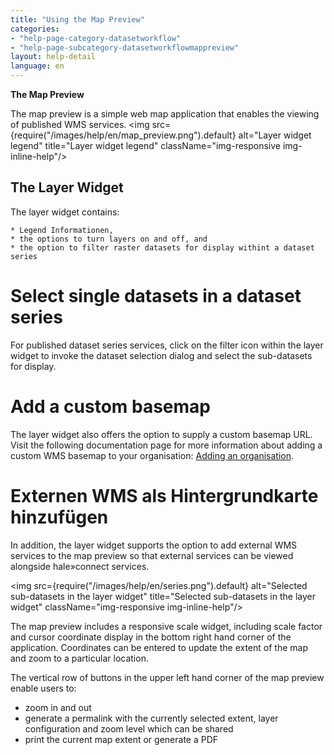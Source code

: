 ```yaml
---
title: "Using the Map Preview"
categories:
- "help-page-category-datasetworkflow"
- "help-page-subcategory-datasetworkflowmappreview"
layout: help-detail
language: en
---
```


**The Map Preview**

The map preview is a simple web map application that enables the viewing of published WMS services.
<img src={require("/images/help/en/map_preview.png").default} alt="Layer widget legend" title="Layer widget legend" className="img-responsive img-inline-help"/>

## The Layer Widget ##

The layer widget contains:

    * Legend Informationen,
    * the options to turn layers on and off, and
    * the option to filter raster datasets for display withint a dataset series

# Select single datasets in a dataset series #

For published dataset series services, click on the filter icon within the layer widget to invoke the dataset selection dialog and select the sub-datasets for display.

# Add a custom basemap #

The layer widget also offers the option to supply a custom basemap URL. Visit the following documentation page for more information about adding a custom WMS basemap to your organisation: [Adding an organisation](../../users-roles-orgs/manage-orgs/2015-03-04-users-add-organisation).

# Externen WMS als Hintergrundkarte hinzufügen #

In addition, the layer widget supports the option to add external WMS services to the map preview so that external services can be viewed alongside hale»connect services.

<img src={require("/images/help/en/series.png").default} alt="Selected sub-datasets in the layer widget" title="Selected sub-datasets in the layer widget" className="img-responsive img-inline-help"/>

The map preview includes a responsive scale widget, including scale factor and cursor coordinate display in the bottom right hand corner of the application. Coordinates can be entered to update the extent of the map and zoom to a particular location.

The vertical row of buttons in the upper left hand corner of the map preview enable users to:
  * zoom in and out
  * generate a permalink with the currently selected extent, layer configuration and zoom level which can be shared
  * print the current map extent or generate a PDF
